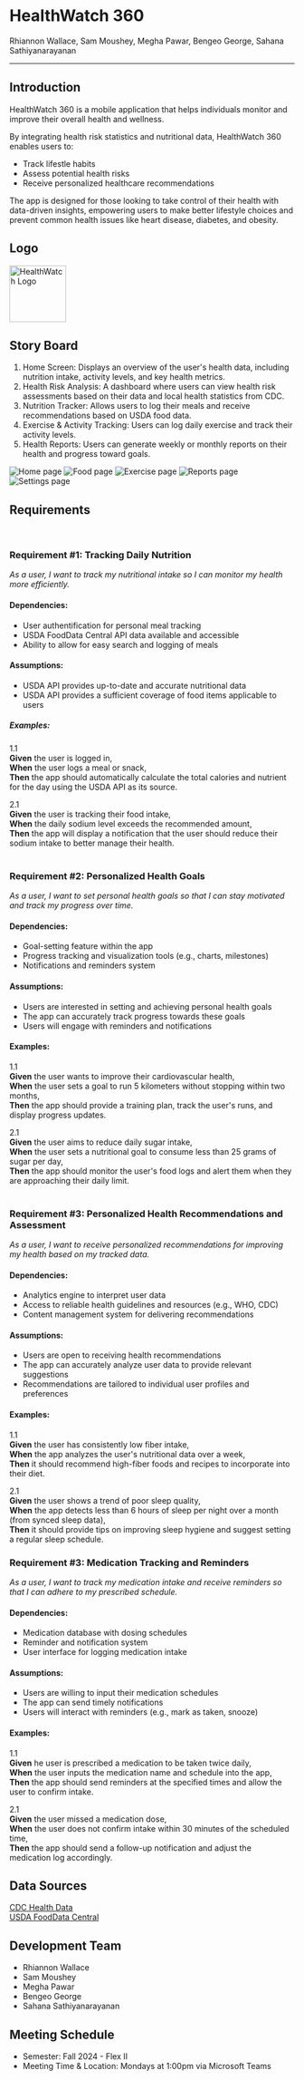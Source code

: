 # HealthWatch 360

Rhiannon Wallace, Sam Moushey, Megha Pawar, Bengeo George, Sahana Sathiyanarayanan

<hr>

## Introduction

HealthWatch 360 is a mobile application that helps individuals monitor and improve their overall health and wellness.  

By integrating health risk statistics and nutritional data, HealthWatch 360 enables users to:
* Track lifestle habits
* Assess potential health risks
* Receive personalized healthcare recommendations
  
The app is designed for those looking to take control of their health with data-driven insights, empowering users to make better lifestyle choices and prevent common health issues like heart disease, diabetes, and obesity. 

## Logo
<img src="healthcare.png" alt="HealthWatch Logo" width="100" height="100">

## Story Board

1. Home Screen: Displays an overview of the user's health data, including nutrition intake, activity levels, and key health metrics. 
2. Health Risk Analysis: A dashboard where users can view health risk assessments based on their data and local health statistics from CDC. 
3. Nutrition Tracker: Allows users to log their meals and receive recommendations based on USDA food data. 
4. Exercise & Activity Tracking: Users can log daily exercise and track their activity levels. 
5. Health Reports: Users can generate weekly or monthly reports on their health and progress toward goals. 

<img src="Home.png" alt="Home page"> <img src="Nutrition.png" alt="Food page"> <img src="Activities.png" alt="Exercise page"> <img src="Reports.png" alt="Reports page"> <img src="Settings.png" alt="Settings page">

## Requirements
<br/>

### Requirement #1: Tracking Daily Nutrition
*As a user, I want to track my nutritional intake so I can monitor my health more efficiently.*

#### Dependencies:
* User authentification for personal meal tracking
* USDA FoodData Central API data available and accessible
* Ability to allow for easy search and logging of meals
  
#### Assumptions:
* USDA API provides up-to-date and accurate nutritional data
* USDA API provides a sufficient coverage of food items applicable to users

##### Examples:
1.1<br/>
**Given** the user is logged in, <br/>
**When** the user logs a meal or snack, <br/>
**Then** the app should automatically calculate the total calories and nutrient for the day using the USDA API as its source.

2.1 <br/>
**Given** the user is tracking their food intake, <br/>
**When** the daily sodium level exceeds the recommended amount, <br/>
**Then** the app will display a notification that the user should reduce their sodium intake to better manage their health.
<br/>
<br/>

### Requirement #2: Personalized Health Goals
*As a user, I want to set personal health goals so that I can stay motivated and track my progress over time.*

#### Dependencies:
* Goal-setting feature within the app
* Progress tracking and visualization tools (e.g., charts, milestones)
* Notifications and reminders system

#### Assumptions:
* Users are interested in setting and achieving personal health goals
* The app can accurately track progress towards these goals
* Users will engage with reminders and notifications

#### Examples:
1.1 <br/>
**Given** the user wants to improve their cardiovascular health, <br/>
**When** the user sets a goal to run 5 kilometers without stopping within two months, <br/>
**Then** the app should provide a training plan, track the user's runs, and display progress updates.

2.1 <br/>
**Given** the user aims to reduce daily sugar intake, <br/>
**When** the user sets a nutritional goal to consume less than 25 grams of sugar per day, <br/>
**Then** the app should monitor the user's food logs and alert them when they are approaching their daily limit.
<br/>
<br/>

### Requirement #3: Personalized Health Recommendations and Assessment
*As a user, I want to receive personalized recommendations for improving my health based on my tracked data.*

#### Dependencies:
* Analytics engine to interpret user data
* Access to reliable health guidelines and resources (e.g., WHO, CDC)
* Content management system for delivering recommendations

#### Assumptions:
* Users are open to receiving health recommendations
* The app can accurately analyze user data to provide relevant suggestions
* Recommendations are tailored to individual user profiles and preferences

#### Examples:
1.1 <br/>
**Given** the user has consistently low fiber intake, <br/>
**When** the app analyzes the user's nutritional data over a week, <br/>
**Then** it should recommend high-fiber foods and recipes to incorporate into their diet.


2.1 <br/>
**Given** the user shows a trend of poor sleep quality, <br/>
**When** the app detects less than 6 hours of sleep per night over a month (from synced sleep data), <br/>
**Then** it should provide tips on improving sleep hygiene and suggest setting a regular sleep schedule.


### Requirement #3: Medication Tracking and Reminders
*As a user, I want to track my medication intake and receive reminders so that I can adhere to my prescribed schedule.*

#### Dependencies:
* Medication database with dosing schedules
* Reminder and notification system
* User interface for logging medication intake

#### Assumptions:
* Users are willing to input their medication schedules
* The app can send timely notifications
* Users will interact with reminders (e.g., mark as taken, snooze)

#### Examples:
1.1 <br/>
**Given** he user is prescribed a medication to be taken twice daily, <br/>
**When** the user inputs the medication name and schedule into the app, <br/>
**Then** the app should send reminders at the specified times and allow the user to confirm intake.

2.1 <br/>
**Given** the user missed a medication dose, <br/>
**When** the user does not confirm intake within 30 minutes of the scheduled time, <br/>
**Then** the app should send a follow-up notification and adjust the medication log accordingly.


## Data Sources

[CDC Health Data](https://data.cdc.gov/)  
[USDA FoodData Central](https://fdc.nal.usda.gov/download-datasets.html)

## Development Team
- Rhiannon Wallace
- Sam Moushey
- Megha Pawar
- Bengeo George
- Sahana Sathiyanarayanan

## Meeting Schedule
* Semester: Fall 2024 - Flex II
* Meeting Time & Location: Mondays at 1:00pm via Microsoft Teams


